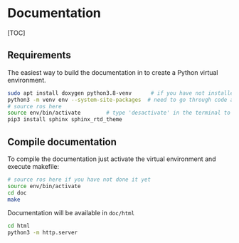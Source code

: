 # Documentation

[TOC]

## Requirements

The easiest way to build the documentation in to create a Python virtual environment.

```bash
sudo apt install doxygen python3.8-venv      # if you have not installed it yet
python3 -m venv env --system-site-packages  # need to go through code and ROS is still python2
# source ros here
source env/bin/activate        # type 'desactivate' in the terminal to exit the venv
pip3 install sphinx sphinx_rtd_theme
```

## Compile documentation

To compile the documentation just activate the virtual environment and execute makefile:

```bash
# source ros here if you have not done it yet
source env/bin/activate
cd doc
make
```

Documentation will be available in `doc/html`

```bash
cd html
python3 -m http.server
```
